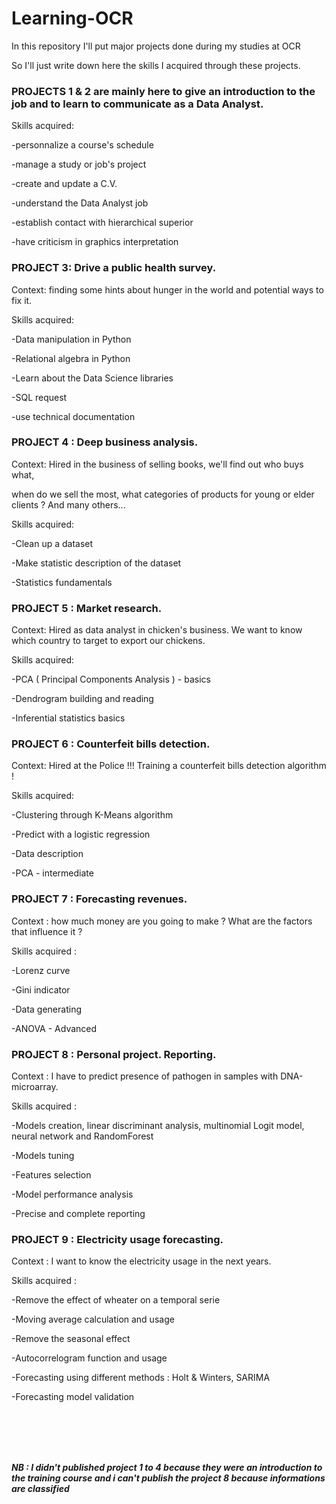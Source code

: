 # Learning-OCR
In this repository I'll put major projects done during my studies at OCR

So I'll just write down here the skills I acquired through these projects.


### PROJECTS 1 & 2 are mainly here to give an introduction to the job and to learn to communicate as a Data Analyst.

Skills acquired:

-personnalize a course's schedule

-manage a study or job's project

-create and update a C.V.

-understand the Data Analyst job

-establish contact with hierarchical superior

-have criticism in graphics interpretation


### PROJECT 3: Drive a public health survey.

Context: finding some hints about hunger in the world and potential ways to fix it.

Skills acquired:

-Data manipulation in Python

-Relational algebra in Python

-Learn about the Data Science libraries

-SQL request

-use technical documentation


### PROJECT 4 : Deep business analysis.

Context: Hired in the business of selling books, we'll find out who buys what, 

when do we sell the most, what categories of products for young or elder clients ? And many others...

Skills acquired:

-Clean up  a dataset

-Make statistic description of the dataset

-Statistics fundamentals


### PROJECT 5 : Market research.

Context: Hired as data analyst in chicken's business. We want to know which country to target to export our chickens.

Skills acquired:

-PCA ( Principal Components Analysis ) - basics

-Dendrogram building and reading

-Inferential statistics basics


### PROJECT 6 : Counterfeit bills detection.

Context: Hired at the Police !!! Training a counterfeit bills detection algorithm !

Skills acquired:

-Clustering through K-Means algorithm

-Predict with a logistic regression

-Data description

-PCA - intermediate


### PROJECT 7 : Forecasting revenues.

Context : how much money are you going to make ? What are the factors that influence it ?

Skills acquired :

-Lorenz curve

-Gini indicator

-Data generating

-ANOVA - Advanced


### PROJECT 8 : Personal project. Reporting.

Context : I have to predict presence of pathogen in samples with DNA-microarray.

Skills acquired :

-Models creation, linear discriminant analysis, multinomial Logit model, neural network and RandomForest

-Models tuning

-Features selection

-Model performance analysis

-Precise and complete reporting


### PROJECT 9 : Electricity usage forecasting.

Context : I want to know the electricity usage in the next years.

Skills acquired :

-Remove the effect of wheater on a temporal serie

-Moving average calculation and usage

-Remove the seasonal effect

-Autocorrelogram function and usage

-Forecasting using different methods : Holt & Winters, SARIMA

-Forecasting model validation

<br><br><br><br>

***NB : I didn't published project 1 to 4 because they were an introduction to the training course and i can't publish the project 8 because informations are classified***
